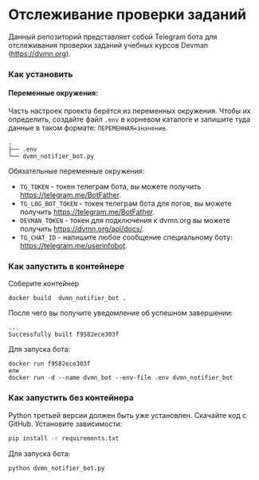 # Отслеживание проверки заданий

Данный репозиторий представляет собой Telegram бота для отслеживания проверки заданий учебных курсов Devman (https://dvmn.org).

### Как установить
#### Переменные окружения:

Часть настроек проекта берётся из переменных окружения. Чтобы их определить, создайте файл `.env` в корневом каталоге и запишите туда данные в таком формате: `ПЕРЕМЕННАЯ=значение`.

```
.
├── .env
└── dvmn_notifier_bot.py
```
Обязательные переменные окружения:

- `TG_TOKEN` - токен телеграм бота, вы можете получить https://telegram.me/BotFather.
- `TG_LOG_BOT_TOKEN` - токен телеграм бота для логов, вы можете получить https://telegram.me/BotFather.
- `DEVMAN_TOKEN` - токен для подключения к dvmn.org вы можете получить https://dvmn.org/api/docs/.
- `TG_CHAT_ID` - напишите любое сообщение специальному боту: https://telegram.me/userinfobot.
 
### Как запустить в контейнере
Соберите контейнер
```
docker build  dvmn_notifier_bot .
```
После чего вы получите уведомление об успешном завершении:
```
...
Successfully built f9582ece303f
```

Для запуска бота:
```
docker run f9582ece303f
или
docker run -d --name dvmn_bot --env-file .env dvmn_notifier_bot
```

### Как запустить без контейнера
Python третьей версии должен быть уже установлен. 
Скачайте код с GitHub. Установите зависимости:
```sh
pip install -r requirements.txt
```

Для запуска бота:
```sh
python dvmn_notifier_bot.py
```
